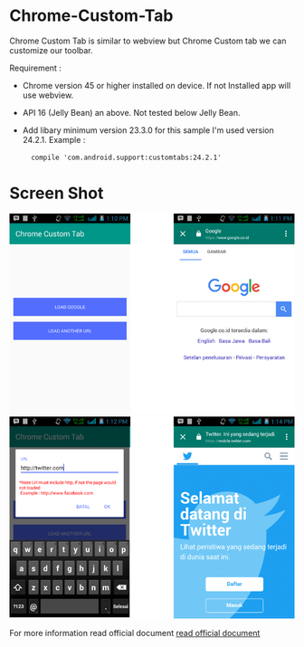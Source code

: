 # Chrome-Custom-Tab
Chrome Custom Tab is similar to webview but Chrome Custom tab we can customize our toolbar.

Requirement :
- Chrome version 45 or higher installed on device. If not Installed app will use webview.
- API 16 (Jelly Bean) an above. Not tested below Jelly Bean.
- Add libary minimum version 23.3.0 for this sample I'm used version 24.2.1. Example : 
  
    
        compile 'com.android.support:customtabs:24.2.1'

# Screen Shot

![Screenshot](https://github.com/Fiks33/Chrome-Custom-Tab/blob/master/screenshot/1-new.png)  ![Screenshot](https://github.com/Fiks33/Chrome-Custom-Tab/blob/master/screenshot/2-new.png)

             
For more information read official document
[read official document](https://developer.chrome.com/multidevice/android/customtabs)
